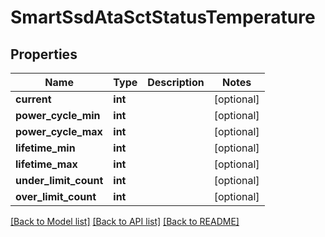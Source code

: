 # SmartSsdAtaSctStatusTemperature

## Properties
Name | Type | Description | Notes
------------ | ------------- | ------------- | -------------
**current** | **int** |  | [optional] 
**power_cycle_min** | **int** |  | [optional] 
**power_cycle_max** | **int** |  | [optional] 
**lifetime_min** | **int** |  | [optional] 
**lifetime_max** | **int** |  | [optional] 
**under_limit_count** | **int** |  | [optional] 
**over_limit_count** | **int** |  | [optional] 

[[Back to Model list]](../README.md#documentation-for-models) [[Back to API list]](../README.md#documentation-for-api-endpoints) [[Back to README]](../README.md)


